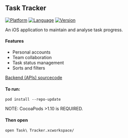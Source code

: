 ## Task Tracker 
[![Platform](http://img.shields.io/badge/platform-iOS-blue.svg?style=flat)](https://developer.apple.com/iphone/index.action)
[![Language](http://img.shields.io/badge/language-Swift-brightgreen.svg?style=flat)](https://developer.apple.com/swift)
[![Version](https://img.shields.io/cocoapods/v/SwiftEntryKit.svg?style=flat-square)](http://cocoapods.org/pods/SwiftEntryKit)

An iOS application to maintain and analyse task progress. 

#### Features
- Personal accounts
- Team collaboration
- Task status management
- Sorts and filters

[Backend (APIs) sourcecode](https://github.com/arnab01/TaskManager) 

#### To run:

```
pod install --repo-update
```

NOTE: CocoaPods >1.10 is REQUIRED.

#### Then open 

```
open Task\ Tracker.xcworkspace/
```
